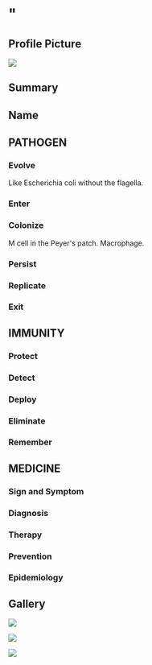 # "

## Profile Picture

![](1.jpeg)

## Summary

## Name

## PATHOGEN

### Evolve

Like Escherichia coli without the flagella.

### Enter

### Colonize

M cell in the Peyer's patch.
Macrophage.

### Persist

### Replicate

### Exit

## IMMUNITY

### Protect

### Detect

### Deploy

### Eliminate

### Remember

## MEDICINE

### Sign and Symptom

### Diagnosis

### Therapy

### Prevention

### Epidemiology

## Gallery

![](2.jpeg)

![](3.jpeg)

![](4.jpeg)

